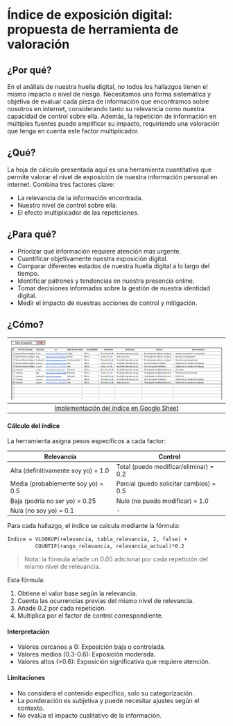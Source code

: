 # Índice de exposición digital: propuesta de herramienta de valoración

## ¿Por qué?

En el análisis de nuestra huella digital, no todos los hallazgos tienen el mismo impacto o nivel de riesgo. Necesitamos una forma sistemática y objetiva de evaluar cada pieza de información que encontramos sobre nosotros en internet, considerando tanto su relevancia como nuestra capacidad de control sobre ella. Además, la repetición de información en múltiples fuentes puede amplificar su impacto, requiriendo una valoración que tenga en cuenta este factor multiplicador.

## ¿Qué?

La hoja de cálculo presentada aquí es una herramienta cuantitativa que permite valorar el nivel de exposición de nuestra información personal en internet. Combina tres factores clave:

- La relevancia de la información encontrada.
- Nuestro nivel de control sobre ella.
- El efecto multiplicador de las repeticiones.

## ¿Para qué?

- Priorizar qué información requiere atención más urgente.
- Cuantificar objetivamente nuestra exposición digital.
- Comparar diferentes estados de nuestra huella digital a lo largo del tiempo.
- Identificar patrones y tendencias en nuestra presencia online.
- Tomar decisiones informadas sobre la gestión de nuestra identidad digital.
- Medir el impacto de nuestras acciones de control y mitigación.

## ¿Cómo?

|![](/images/indiceExposicionDigital.png)
|:-:
|[Implementación del índice en Google Sheet](https://docs.google.com/spreadsheets/d/1pUTiEIA7C7spM6GfGkYb8MvAgWVvHBAqcLtFk_PHlog/edit?usp=sharing)

#### Cálculo del índice

La herramienta asigna pesos específicos a cada factor:

<div align=center>

|Relevancia|Control|
|-|-|
|Alta (definitivamente soy yo) = 1.0|Total (puedo modificar/eliminar) = 0.2|
|Media (probablemente soy yo) = 0.5|Parcial (puedo solicitar cambios) = 0.5|
|Baja (podría no ser yo) = 0.25|Nulo (no puedo modificar) = 1.0|
|Nula (no soy yo) = 0.1|-|

</div>

Para cada hallazgo, el índice se calcula mediante la fórmula:
```
Índice = VLOOKUP(relevancia, tabla_relevancia, 2, false) + 
         COUNTIF(rango_relevancia, relevancia_actual)*0.2
```

> Nota: la fórmula añade un 0.05 adicional por cada repetición del mismo nivel de relevancia.

Esta fórmula:

1. Obtiene el valor base según la relevancia.
1. Cuenta las ocurrencias previas del mismo nivel de relevancia.
1. Añade 0.2 por cada repetición.
1. Multiplica por el factor de control correspondiente.

#### Interpretación

- Valores cercanos a 0: Exposición baja o controlada.
- Valores medios (0.3-0.6): Exposición moderada.
- Valores altos (>0.6): Exposición significativa que requiere atención.

#### Limitaciones

- No considera el contenido específico, solo su categorización.
- La ponderación es subjetiva y puede necesitar ajustes según el contexto.
- No evalúa el impacto cualitativo de la información.
